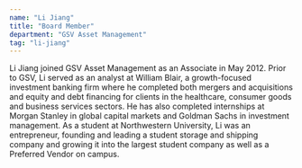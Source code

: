 ```yaml
---
name: "Li Jiang"
title: "Board Member"
department: "GSV Asset Management"
tag: "li-jiang"
---
```

Li Jiang joined GSV Asset Management as an Associate in May 2012. Prior to GSV, Li served as an analyst at William Blair, a growth-focused investment banking firm where he completed both mergers and acquisitions and equity and debt financing for clients in the healthcare, consumer goods and business services sectors. He has also completed internships at Morgan Stanley in global capital markets and Goldman Sachs in investment management. As a student at Northwestern University, Li was an entrepreneur, founding and leading a student storage and shipping company and growing it into the largest student company as well as a Preferred Vendor on campus.
